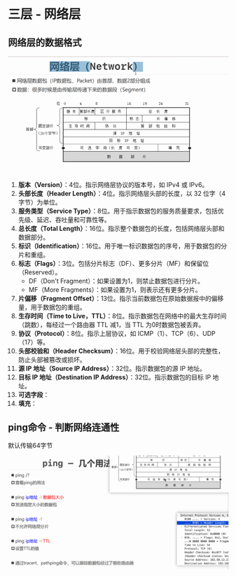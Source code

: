# 三层 - 网络层

## 网络层的数据格式

![image-20240315172859029](./assets/image-20240315172859029.png)

1. **版本（Version）**：4位。指示网络层协议的版本号，如 IPv4 或 IPv6。
2. **头部长度（Header Length）**：4位。指示网络层头部的长度，以 32 位字（4 字节）为单位。
3. **服务类型（Service Type）**：8位。用于指示数据包的服务质量要求，包括优先级、延迟、吞吐量和可靠性等。
4. **总长度（Total Length）**：16位。指示整个数据包的长度，包括网络层头部和数据部分。
5. **标识（Identification）**：16位。用于唯一标识数据包的序号，用于数据包的分片和重组。
6. **标志（Flags）**：3位。包括分片标志（DF）、更多分片（MF）和保留位（Reserved）。
   - DF（Don't Fragment）：如果设置为1，则禁止数据包进行分片。
   - MF（More Fragments）：如果设置为1，则表示还有更多分片。
7. **片偏移（Fragment Offset）**：13位。指示当前数据包在原始数据报中的偏移量，用于数据包的重组。
8. **生存时间（Time to Live，TTL）**：8位。指示数据包在网络中的最大生存时间（跳数），每经过一个路由器 TTL 减1，当 TTL 为0时数据包被丢弃。
9. **协议（Protocol）**：8位。指示上层协议，如 ICMP（1）、TCP（6）、UDP（17）等。
10. **头部校验和（Header Checksum）**：16位。用于校验网络层头部的完整性，防止头部被篡改或损坏。
11. **源 IP 地址（Source IP Address）**：32位。指示数据包的源 IP 地址。
12. **目标 IP 地址（Destination IP Address）**：32位。指示数据包的目标 IP 地址。
13. **可选字段**：
14. **填充**：

## ping命令 - 判断网络连通性

默认传输64字节

![image-20240315173735387](./assets/image-20240315173735387.png)



































